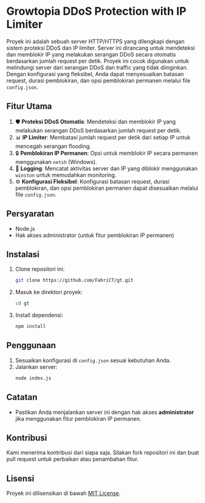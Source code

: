 # Growtopia DDoS Protection with IP Limiter

Proyek ini adalah sebuah server HTTP/HTTPS yang dilengkapi dengan sistem proteksi DDoS dan IP limiter. Server ini dirancang untuk mendeteksi dan memblokir IP yang melakukan serangan DDoS secara otomatis berdasarkan jumlah request per detik. Proyek ini cocok digunakan untuk melindungi server dari serangan DDoS dan traffic yang tidak diinginkan. Dengan konfigurasi yang fleksibel, Anda dapat menyesuaikan batasan request, durasi pemblokiran, dan opsi pemblokiran permanen melalui file `config.json`.

## Fitur Utama
1. 🛡️ **Proteksi DDoS Otomatis**: Mendeteksi dan memblokir IP yang melakukan serangan DDoS berdasarkan jumlah request per detik.
2. 📊 **IP Limiter**: Membatasi jumlah request per detik dari setiap IP untuk mencegah serangan flooding.
3. 🔒 **Pemblokiran IP Permanen**: Opsi untuk memblokir IP secara permanen menggunakan `netsh` (Windows).
4. 📝 **Logging**: Mencatat aktivitas server dan IP yang diblokir menggunakan `winston` untuk memudahkan monitoring.
5. ⚙️ **Konfigurasi Fleksibel**: Konfigurasi batasan request, durasi pemblokiran, dan opsi pemblokiran permanen dapat disesuaikan melalui file `config.json`.

## Persyaratan
- Node.js
- Hak akses administrator (untuk fitur pemblokiran IP permanen)

## Instalasi
1. Clone repositori ini:
    ```bash
    git clone https://github.com/FahriCT/gt.git
    ```
2. Masuk ke direktori proyek:
    ```bash
    cd gt
    ```
3. Install dependensi:
    ```bash
    npm install
    ```

## Penggunaan
1. Sesuaikan konfigurasi di `config.json` sesuai kebutuhan Anda.
2. Jalankan server:
    ```bash
    node index.js
    ```

## Catatan
- Pastikan Anda menjalankan server ini dengan hak akses **administrator** jika menggunakan fitur pemblokiran IP permanen.

## Kontribusi
Kami menerima kontribusi dari siapa saja. Silakan fork repositori ini dan buat pull request untuk perbaikan atau penambahan fitur.

## Lisensi
Proyek ini dilisensikan di bawah [MIT License](LICENSE.md).
